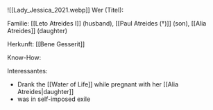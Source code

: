 ![[Lady_Jessica_2021.webp]]
Wer (Titel):

Familie: [[Leto Atreides I]] (husband), [[Paul Atreides (†)]] (son), [[Alia Atreides]] (daughter)

Herkunft: [[Bene Gesserit]] 

Know-How:

Interessantes: 
- Drank the [[Water of Life]] while pregnant with her [[Alia Atreides|daughter]]
- was in self-imposed exile
